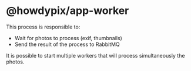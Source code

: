 # @howdypix/app-worker

This process is responsible to:

- Wait for photos to process (exif, thumbnails)
- Send the result of the process to RabbitMQ

It is possible to start multiple workers that will process simultaneously the photos.
